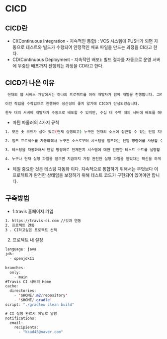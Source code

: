 # CICD

## CICD란
- CI(Continuous Integration - 지속적인 통합) : VCS 시스템에 PUSH가 되면 자동으로 테스트와 빌드가 수행되어 안정적인 배포 파일을 만드는 과정을 CI라고 한다.
- CD(Continuous Deployment - 지속적인 배포): 빌드 결과를 자동으로 운영 서버에 무중단 배포까지 진행되는 과정을 CD라고 한다.


## CICD가 나온 이유

```bash
 현대의 웹 서비스 개발에서는 하나의 프로젝트를 여러 개발자가 함께 개발을 진행합니다. 그러다 보니 각자가 개발한 코드가 합쳐야 할 때마다 큰일이였습니다. 그래서 매주 병합일을 정하여 이날은 각자가 개발한 코드를 합치는 일만 진행했습니다. 

이런 작업을 수작업으로 진행하여 생산성이 좋지 않기에 CICD가 탄생되었습니다.

한두 대의 서버에 개발자가 수동으로 배포할 수 있지만, 수십 대 수백 대의 서버에 배포를 해야 하거나 긴박하게 당장 배포를 해야 하는 상황이 오면 더는 수동으로 배포할 수가 없다.
```

- 마틴 파울러의 4가지 규칙
``` bash
1. 모든 솟 코드가 살아 있고(현재 실행되고) 누구든 현재의 소스에 접근할 수 있는 단일 지점을 유지할 것.

2. 빌드 프로세스를 자동화해서 누구든 소스로부터 시스템을 빌드하는 단일 명령어를 사용할 수 있게 할 것.

3. 테스팅을 자동화해서 단일 명령어로 언제든지 시스템에 대한 건전한 테스트 수트를 실행할 수 있게 할 것

4. 누구나 현재 실행 파일을 얻으면 지금까지 가장 완전한 실행 파일을 얻었다는 확신을 하게 할 것.
```

- 제일 중요한 것은 테스팅 자동화 이다. 지속적으로 통합하기 위해서는 무엇보다 이 프로젝트가 완전한 상태임을 보장하기 위해 테스트 코드가 구현되어 있어야만 합니다.


## 구축방법

- 1.travis 홈페이지 가입
```bash
1. https://travis-ci.com //깃과 연동
2. 프로젝트 연동
3 . CI하고싶은 프로젝트 선택
```

2. 프로젝트 내 설정

```java
language: java
jdk: 
  - openjdk11
  
branches:
  only:
    - main
#Travis CI 서버의 Home
cache:
  directories:
    - '$HOME/.m2/repository'
    - '$HOME/.gradle'
script: "./gradlew clean build"

# CI 실행 완료시 메일로 알람
notifications: 
  email:
    recipients: 
      - "kkad45@naver.com"


```






